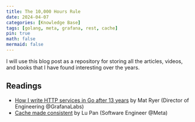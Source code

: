 ```yaml
---
title: The 10,000 Hours Rule
date: 2024-04-07
categories: [Knowledge Base]
tags: [golang, meta, grafana, rest, cache]
pin: true
math: false
mermaid: false
---
```


I will use this blog post as a repository for storing all the articles, videos, and books that I have found interesting over the years.

## Readings

- [How I write HTTP services in Go after 13 years](https://grafana.com/blog/2024/02/09/how-i-write-http-services-in-go-after-13-years/) by Mat Ryer (Director of Engineering @GrafanaLabs)
- [Cache made consistent](https://engineering.fb.com/2022/06/08/core-infra/cache-made-consistent/) by Lu Pan (Software Engineer @Meta)
